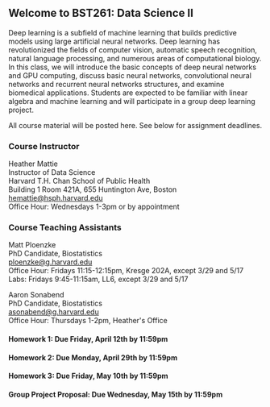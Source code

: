 ## Welcome to BST261: Data Science II

Deep learning is a subfield of machine learning that builds predictive models using large artificial neural networks. Deep learning has revolutionized the fields of computer vision, automatic speech recognition, natural language processing, and numerous areas of computational biology. In this class, we will introduce the basic concepts of deep neural networks and GPU computing, discuss basic neural networks, convolutional neural networks and recurrent neural networks structures, and examine biomedical applications. Students are expected to be familiar with linear algebra and machine learning and will participate in a group deep learning project.

All course material will be posted here. See below for assignment deadlines.

### Course Instructor
Heather Mattie  
Instructor of Data Science  
Harvard T.H. Chan School of Public Health  
Building 1 Room 421A, 655 Huntington Ave, Boston   
hemattie@hsph.harvard.edu  
Office Hour: Wednesdays 1-3pm or by appointment

### Course Teaching Assistants
Matt Ploenzke  
PhD Candidate, Biostatistics  
ploenzke@g.harvard.edu  
Office Hour: Fridays 11:15-12:15pm, Kresge 202A, except 3/29 and 5/17  
Labs: Fridays 9:45-11:15am, LL6, except 3/29 and 5/17


Aaron Sonabend  
PhD Candidate, Biostatistics  
asonabend@g.harvard.edu  
Office Hour: Thursdays 1-2pm, Heather's Office  


#### Homework 1: Due Friday, April 12th by 11:59pm

#### Homework 2: Due Monday, April 29th by 11:59pm

#### Homework 3: Due Friday, May 10th by 11:59pm

#### Group Project Proposal: Due Wednesday, May 15th by 11:59pm

